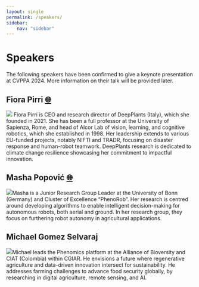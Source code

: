 ```yaml
---
layout: single
permalink: /speakers/
sidebar:
    nav: "sidebar"
---
```

# Speakers

The following speakers have been confirmed to give a keynote presentation at CVPPA 2024. More information on their talk will be provided later.

## Fiora Pirri&nbsp;<a href="https://deepplants.com/" target="_blank" title="Web page">🌐</a>

<img src="https://lh4.googleusercontent.com/9t8rdyD7arhR9XgPT02iUnNnFLzY61_DBSlwvU4asK6x0o00khfozdA2PBQ07PL3dOBHp_QghCy4IVtOkBqJHKTPZ-YCP761C4Vw3rKdAwWDSajlEaXPM3NCs57vLphN=w1280" class="people-img"> Fiora Pirri is CEO and research director of DeepPlants (Italy), which she founded in 2021. She has been a full professor at the University of Sapienza, Rome, and head of Alcor Lab of vision, learning, and cognitive robotics, which she established in 1998. Her leadership extends to various EU-funded projects, notably NIFTI and TRADR, focusing on disaster response and human-robot teamwork. DeepPlants research is dedicated to climate change resilience showcasing her commitment to impactful innovation.

## Masha Popović&nbsp;<a href="https://dmar-bonn.com/authors/admin/" target="_blank" title="Web page">🌐</a>

<img src="https://dmar-bonn.com/authors/admin/avatar_hu41eb3dff5e107bd3af1391588f6359b0_178877_270x270_fill_q75_lanczos_center.jpg" class="people-img">Masha is a Junior Research Group Leader at the University of Bonn (Germany) and Cluster of Excellence “PhenoRob”. Her research is centred around developing algorithms to enable intelligent decision-making for autonomous robots, both aerial and ground. In her research group, they focus on furthering robot autonomy in agricultural applications.

## Michael Gomez Selvaraj

<img src="https://scholar.googleusercontent.com/citations?view_op=view_photo&user=vodap70AAAAJ&citpid=6" class="people-img">Michael leads the Phenomics platform at the Alliance of Bioversity and CIAT (Colombia) within CGIAR. He envisions a future where regenerative agriculture and data-driven innovation intersect for sustainability. He addresses farming challenges to advance food security globally, by researching in digital agriculture, remote sensing, and AI.